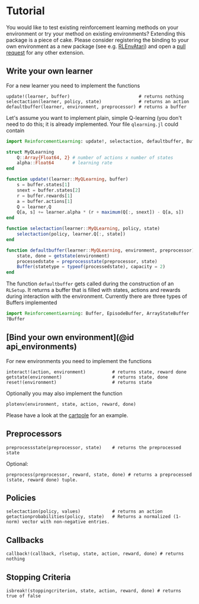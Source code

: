 # Tutorial
You would like to test existing reinforcement learning methods on your
environment or try your method on existing environments? Extending this package
is a piece of cake. Please consider registering the binding to your own
environment as a new package (see e.g.
[RLEnvAtari](https://github.com/JuliaReinforcementLearning/RLEnvAtari.jl)) and
open a [pull
request](https://github.com/JuliaReinforcementLearning/ReinforcementLearning.jl/pulls)
for any other extension.

## Write your own learner

For a new learner you need to implement the functions
```
update!(learner, buffer)                          # returns nothing
selectaction(learner, policy, state)              # returns an action
defaultbuffer(learner, environment, preprocessor) # returns a buffer
```

Let's assume you want to implement plain, simple Q-learning (you don't need to
do this; it is already implemented. Your file `qlearning.jl` could contain
```julia
import ReinforcementLearning: update!, selectaction, defaultbuffer, Buffer

struct MyQLearning
    Q::Array{Float64, 2} # number of actions x number of states
    alpha::Float64       # learning rate
end

function update!(learner::MyQLearning, buffer)
    s = buffer.states[1]
    snext = buffer.states[2]
    r = buffer.rewards[1]
    a = buffer.actions[1]
    Q = learner.Q
    Q[a, s] += learner.alpha * (r + maximum(Q[:, snext]) - Q[a, s])
end

function selectaction(learner::MyQLearning, policy, state)
    selectaction(policy, learner.Q[:, state])
end

function defaultbuffer(learner::MyQLearning, environment, preprocessor)
    state, done = getstate(environment)
    processedstate = preprocessstate(preprocessor, state)
    Buffer(statetype = typeof(processedstate), capacity = 2)
end
```
The function `defaultbuffer` gets called during the construction of an
`RLSetup`. It returns a buffer that is filled with states, actions and rewards
during interaction with the environment. Currently there are three types of
Buffers implemented
```julia
import ReinforcementLearning: Buffer, EpisodeBuffer, ArrayStateBuffer
?Buffer
```

## [Bind your own environment](@id api_environments)
For new environments you need to implement the functions
```
interact!(action, environment)          # returns state, reward done
getstate(environment)                   # returns state, done
reset!(environment)                     # returns state
```

Optionally you may also implement the function
```
plotenv(environment, state, action, reward, done)
```

Please have a look at the
[cartpole](https://github.com/JuliaReinforcementLearning/RLEnvClassicControl.jl/blob/master/src/cartpole.jl)
for an example.

## Preprocessors
```
preprocessstate(preprocessor, state)    # returns the preprocessed state
```
Optional:
```
preprocess(preprocessor, reward, state, done) # returns a preprocessed (state, reward done) tuple.
```

## Policies
```
selectaction(policy, values)            # returns an action
getactionprobabilities(policy, state)   # Returns a normalized (1-norm) vector with non-negative entries.
```

## Callbacks
```
callback!(callback, rlsetup, state, action, reward, done) # returns nothing
```

## Stopping Criteria
```
isbreak!(stoppingcriterion, state, action, reward, done) # returns true of false
```
